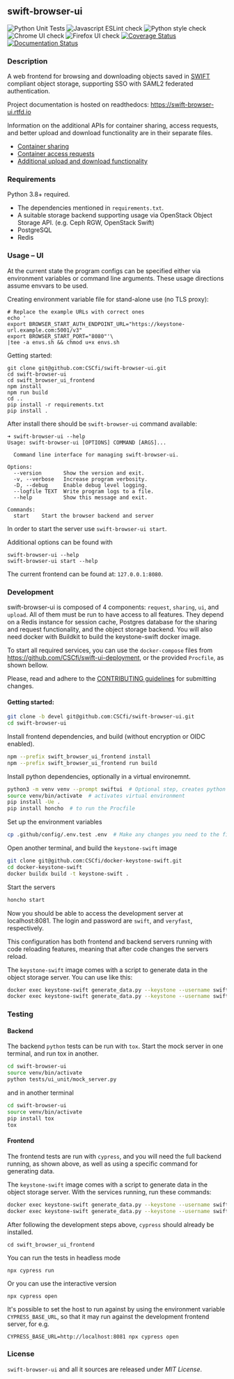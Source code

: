 ## swift-browser-ui

![Python Unit Tests](https://github.com/CSCfi/swift-browser-ui/workflows/Python%20Unit%20Tests/badge.svg)
![Javascript ESLint check](https://github.com/CSCfi/swift-browser-ui/workflows/Javascript%20ESLint%20check/badge.svg)
![Python style check](https://github.com/CSCfi/swift-browser-ui/workflows/Python%20style%20check/badge.svg)
![Chrome UI check](https://github.com/CSCfi/swift-browser-ui/workflows/Chrome%20UI%20check/badge.svg)
![Firefox UI check](https://github.com/CSCfi/swift-browser-ui/workflows/Firefox%20UI%20check/badge.svg)
[![Coverage Status](https://coveralls.io/repos/github/CSCfi/swift-browser-ui/badge.svg?branch=HEAD)](https://coveralls.io/github/CSCfi/swift-browser-ui?branch=HEAD)
[![Documentation Status](https://readthedocs.org/projects/swift-browser-ui/badge/?version=latest)](https://swift-browser-ui.readthedocs.io/en/latest/?badge=latest)



### Description

A web frontend for browsing and downloading objects saved in [SWIFT](https://docs.openstack.org/swift/latest/)
compliant object storage, supporting SSO with SAML2 federated authentication.

Project documentation is hosted on readthedocs: https://swift-browser-ui.rtfd.io

Information on the additional APIs for container sharing, access requests, and
better upload and download functionality are in their separate files.

* [Container sharing](README-sharing.md)
* [Container access requests](README-request.md)
* [Additional upload and download functionality](README-runner.md)

### Requirements

Python 3.8+ required.

- The dependencies mentioned in `requirements.txt`.
- A suitable storage backend supporting usage via OpenStack Object Storage API. (e.g. Ceph RGW, OpenStack Swift)
- PostgreSQL
- Redis

### Usage – UI

At the current state the program configs can be specified either via environment
variables or command line arguments. These usage directions assume envvars to be used.

Creating environment variable file for stand-alone use (no TLS proxy):
```
# Replace the example URLs with correct ones
echo '
export BROWSER_START_AUTH_ENDPOINT_URL="https://keystone-url.example.com:5001/v3"
export BROWSER_START_PORT="8080"'\
|tee -a envs.sh && chmod u+x envs.sh
```

Getting started:
```
git clone git@github.com:CSCfi/swift-browser-ui.git
cd swift-browser-ui
cd swift_browser_ui_frontend
npm install
npm run build
cd ..
pip install -r requirements.txt
pip install .
```

After install there should be `swift-browser-ui` command available:
```
➜ swift-browser-ui --help
Usage: swift-browser-ui [OPTIONS] COMMAND [ARGS]...

  Command line interface for managing swift-browser-ui.

Options:
  --version       Show the version and exit.
  -v, --verbose   Increase program verbosity.
  -D, --debug     Enable debug level logging.
  --logfile TEXT  Write program logs to a file.
  --help          Show this message and exit.

Commands:
  start    Start the browser backend and server
```

In order to start the server use `swift-browser-ui start`.

Additional options can be found with
```
swift-browser-ui --help
swift-browser-ui start --help
```

The current frontend can be found at: `127.0.0.1:8080`.

### Development
swift-browser-ui is composed of 4 components: `request`, `sharing`, `ui`, and `upload`.
All of them must be run to have access to all features.
They depend on a Redis instance for session cache, Postgres database for the sharing and 
request functionality, and the object storage backend.
You will also need docker with Buildkit to build the keystone-swift docker image.

To start all required services, you can use the `docker-compose` files from https://github.com/CSCfi/swift-ui-deployment,
or the provided `Procfile`, as shown bellow.

Please, read and adhere to the [CONTRIBUTING guidelines](CONTRIBUTING.md) for submitting changes.

#### Getting started:
```bash
git clone -b devel git@github.com:CSCfi/swift-browser-ui.git
cd swift-browser-ui
```
Install frontend dependencies, and build (without encryption or OIDC enabled).

```bash
npm --prefix swift_browser_ui_frontend install
npm --prefix swift_browser_ui_frontend run build
```

Install python dependencies, optionally in a virtual environemnt.

```bash
python3 -m venv venv --prompt swiftui  # Optional step, creates python virtual environment
source venv/bin/activate  # activates virtual environment
pip install -Ue .
pip install honcho  # to run the Procfile
```

Set up the environment variables

```bash
cp .github/config/.env.test .env  # Make any changes you need to the file
```

Open another terminal, and build the `keystone-swift` image

```bash
git clone git@github.com:CSCfi/docker-keystone-swift.git
cd docker-keystone-swift
docker buildx build -t keystone-swift .
```

Start the servers

```bash
honcho start
```

Now you should be able to access the development server at localhost:8081. The login and password are `swift`, and `veryfast`, respectively.

This configuration has both frontend and backend servers running with code reloading features, meaning that after code changes the servers reload.

The `keystone-swift` image comes with a script to generate data in the object storage server. You can use like this:
```bash
docker exec keystone-swift generate_data.py --keystone --username swift --password veryfast --containers 15
docker exec keystone-swift generate_data.py --keystone --username swift --password veryfast --project "swift-project"
```

### Testing

#### Backend
The backend `python` tests can be run with `tox`. Start the mock server in one terminal, and run tox in another.

```bash
cd swift-browser-ui
source venv/bin/activate
python tests/ui_unit/mock_server.py
```

and in another terminal

```bash
cd swift-browser-ui
source venv/bin/activate
pip install tox
tox
```

#### Frontend
The frontend tests are run with `cypress`, and you will need the full backend running, as shown above, as well as using a specific command for generating data.

The `keystone-swift` image comes with a script to generate data in the object storage server. With the services running, run these commands:
```bash
docker exec keystone-swift generate_data.py --keystone --username swift --password veryfast --containers 15
docker exec keystone-swift generate_data.py --keystone --username swift --password veryfast --project "swift-project"
```

After following the development steps above, `cypress` should already be installed.

    cd swift_browser_ui_frontend

You can run the tests in headless mode
  
    npx cypress run

Or you can use the interactive version

    npx cypress open

It's possible to set the host to run against by using the environment variable `CYPRESS_BASE_URL`, so that it may run against the development frontend server, for e.g.

    CYPRESS_BASE_URL=http://localhost:8081 npx cypress open

### License

``swift-browser-ui`` and all it sources are released under *MIT License*.
